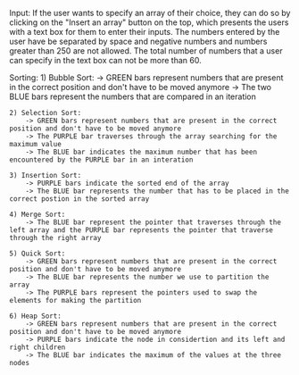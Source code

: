 Input:
    If the user wants to specify an array of their choice, they can do so by clicking on the "Insert an array" button on the top, which presents the users with a text box for them to enter their inputs. 
    The numbers entered by the user have be separated by space and negative numbers and numbers greater than 250 are not allowed. The total number of numbers that a user can specify in the text box can not be more than 60.

Sorting:
    1) Bubble Sort:
        -> GREEN bars represent numbers that are present in the correct position and don't have to be moved anymore
        -> The two BLUE bars represent the numbers that are compared in an iteration
    
    2) Selection Sort:
        -> GREEN bars represent numbers that are present in the correct position and don't have to be moved anymore
        -> The PURPLE bar traverses through the array searching for the maximum value 
        -> The BLUE bar indicates the maximum number that has been encountered by the PURPLE bar in an interation
    
    3) Insertion Sort:
        -> PURPLE bars indicate the sorted end of the array
        -> The BLUE bar represents the number that has to be placed in the correct postion in the sorted array
    
    4) Merge Sort:
        -> The BLUE bar represent the pointer that traverses through the left array and the PURPLE bar represents the pointer that traverse through the right array
    
    5) Quick Sort:
        -> GREEN bars represent numbers that are present in the correct position and don't have to be moved anymore
        -> The BLUE bar represents the number we use to partition the array
        -> The PURPLE bars represent the pointers used to swap the elements for making the partition
    
    6) Heap Sort:
        -> GREEN bars represent numbers that are present in the correct position and don't have to be moved anymore
        -> PURPLE bars indicate the node in considertion and its left and right children
        -> The BLUE bar indicates the maximum of the values at the three nodes